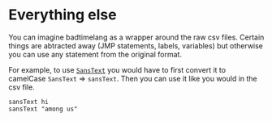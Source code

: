 # Everything else

You can imagine badtimelang as a wrapper around the raw csv files. Certain things are abtracted away (JMP statements, labels, variables) but otherwise you can use any statement from the original format.

For example, to use [`SansText`](https://github.com/Jcw87/c2-sans-fight/blob/master/Documentation/Sans.md) you would have to first convert it to camelCase `SansText` => `sansText`. Then you can use it like you would in the csv file.

```
sansText hi
sansText "among us"
```